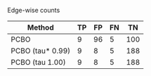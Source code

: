 Edge-wise counts

| Method           |   TP |   FP |   FN |   TN |
|------------------|------|------|------|------|
| PCBO             |    9 |   96 |    5 |  100 |
| PCBO (tau* 0.99) |    9 |    8 |    5 |  188 |
| PCBO (tau 1.00)  |    9 |    8 |    5 |  188 |
